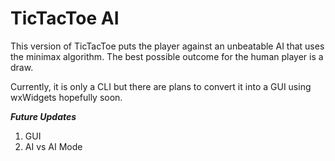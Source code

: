 # TicTacToe AI

This version of TicTacToe puts the player against an unbeatable AI that uses the minimax algorithm. The best possible outcome for the human player is a draw.

Currently, it is only a CLI but there are plans to convert it into a GUI using wxWidgets hopefully soon.

***Future Updates***
1. GUI
2. AI vs AI Mode
